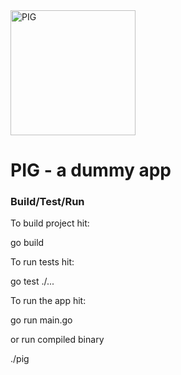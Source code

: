 <img src="https://raw.githubusercontent.com/vutratenko/pig/main/pig.png" alt="PIG" width="200"/>

# PIG - a dummy app

### Build/Test/Run

To build project hit:

go build

To run tests hit:

go test ./...

To run the app hit:

go run main.go



or run compiled binary



./pig